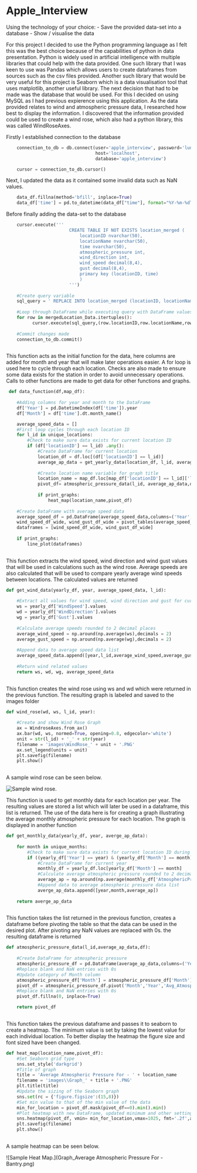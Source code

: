 # Apple_Interview
Using the technology of your choice: - Save the provided data-set into a database - Show / visualise the data 

For this project I decided to use the Python programming language as I felt this was the best choice because of the capabilities of python in data presentation. Python is widely used in artificial intelligence with multiple libraries that could help with the data provided. One such library that I was keen to use was Pandas which allows users to create dataframes from sources such as the csv files provided. Another such library that would be very useful for this project is Seaborn which is a data visualisation tool that uses matplotlib, another useful library. The next decision that had to be made was the database that would be used. For this I decided on using MySQL as I had previous expierence using this application. As the data provided relates to wind and atmospheric pressure data, I researched how best to display the information. I discovered that the information provided could be used to create a wind rose, which also had a python library, this was called WindRoseAxes.

Firstly I established connection to the database

```python
    connection_to_db = db.connect(user='apple_interview', password='luna123',
                                  host='localhost',
                                  database='apple_interview')

    cursor = connection_to_db.cursor()
```
Next, I updated the data as it contained some invalid data such as NaN values.

```python
    data_df.fillna(method='bfill', inplace=True)
    data_df['time'] = pd.to_datetime(data_df["time"], format="%Y-%m-%dT%H:%M:%SZ")
```

Before finally adding the data-set to the database
```python
    cursor.execute('''
                        CREATE TABLE IF NOT EXISTS location_merged (
                            locationID nvarchar(50), 
                            locationName nvarchar(50),
                            time nvarchar(50),
                            atmospheric_pressure int,
                            wind_direction int,
                            wind_speed decimal(8,4),
                            gust decimal(8,4),
                            primary key (locationID, time)                          
                            )
                        ''')   
   
    #Create query variable 
    sql_query = ' REPLACE INTO location_merged (locationID, locationName, time, atmospheric_pressure, wind_direction, wind_speed, gust) VALUES (%s,%s,%s,%s,%s,%s,%s)'
    
    #Loop through DataFrame while executing query with DataFrame values    
    for row in mergedLocation_Data.itertuples():
          cursor.execute(sql_query,(row.locationID,row.locationName,row.time,row.AtmosphericPressure,row.WindDirection,row.WindSpeed,row.Gust,))     
          
    #Commit changes made       
    connection_to_db.commit()
    
```
This function acts as the initial function for the data, here columns are added for month and year that will make later operations easier. A for loop is used here to cycle through each location. Checks are also made to ensure some data exists for the station in order to avoid unnecessary operations. Calls to other functions are made to get data for other functions and graphs. 
```python
 def data_function(df,map_df): 
    
    #Adding columns for year and month to the DataFrame
    df['Year'] = pd.DatetimeIndex(df['time']).year
    df['Month'] = df['time'].dt.month_name()

    average_speed_data = []
    #First loop cycles through each location ID
    for l_id in unique_locations:
        #Check to make sure data exists for current location ID
        if (df['locationID'] == l_id) .any():
            #Create DataFrame for current location
            location_df = df.loc[(df['locationID'] == l_id)]
            average_ap_data = get_yearly_data(location_df, l_id, average_speed_data)
            
            #Create location name variable for graph title
            location_name = map_df.loc[map_df['locationID'] == l_id]['locationName'].astype("string").item()
            pivot_df= atmospheric_pressure_data(l_id, average_ap_data,df)
            
            if print_graphs:
                heat_map(location_name,pivot_df)
    
    #Create DataFrame with average speed data
    average_speed_df = pd.DataFrame(average_speed_data,columns=('Year','Location','AverageWindSpeed','AverageGustSpeed'))    
    wind_speed_df_wide, wind_gust_df_wide = pivot_tables(average_speed_df)
    dataframes = [wind_speed_df_wide, wind_gust_df_wide]
    
    if print_graphs:
        line_plot(dataframes)
    
```
This function extracts the wind speed, wind direction and wind gust values that will be used in calculations such as the wind rose. Average speeds are also calculated that will be used to compare yearly average wind speeds between locations. The calculated values are returned
```python
def get_wind_data(yearly_df, year, average_speed_data, l_id):
    
    #Extract all values for wind speed, wind direction and gust for current location id and year.
    ws = yearly_df['WindSpeed'].values       
    wd = yearly_df['WindDirection'].values         
    wg = yearly_df['Gust'].values
    
    #Calculate average speeds rounded to 2 decimal places
    average_wind_speed = np.around(np.average(ws),decimals = 2)
    average_gust_speed = np.around(np.average(wg),decimals = 2)
    
    #Append data to average speed data list
    average_speed_data.append([year,l_id,average_wind_speed,average_gust_speed])
     
    #Return wind related values
    return ws, wd, wg, average_speed_data
    
```
This function creates the wind rose using ws and wd which were returned in the previous function. The resulting graph is labeled and saved to the images folder
```python
def wind_rose(wd, ws, l_id, year):
    
    #Create and show Wind Rose Graph
    ax = WindroseAxes.from_ax()
    ax.bar(wd, ws, normed=True, opening=0.8, edgecolor='white')
    unit = str(l_id) + '_' + str(year)
    filename = 'images\WindRose_' + unit + '.PNG'
    ax.set_legend(units = unit)
    plt.savefig(filename)
    plt.show()   
    
```
A sample wind rose can be seen below.

![Sample wind rose.](WindRose_M5_2010.PNG)

This function is used to get monthly data for each location per year. The resulting values are stored a list which will later be used in a dataframe, this list is returned. The use of the data here is for creating a graph illustrating the average monthly atmospheric pressure for each location. The graph is displayed in another function
```python
def get_monthly_data(yearly_df, year, averge_ap_data):
    
    for month in unique_months:
        #Check to make sure data exists for current location ID during current year and current month
        if ((yearly_df['Year'] == year) & (yearly_df['Month'] == month)).any():
            #Create DataFrame for current year
            monthly_df = yearly_df.loc[yearly_df['Month'] == month]
            #Calculate average atmospheric pressure rounded to 2 decimal places
            average_ap = np.around(np.average(monthly_df['AtmosphericPressure'].values),2)
            #Append data to average atmospheric pressure data list
            averge_ap_data.append([year,month,average_ap])
            
    return averge_ap_data 
    
```
This function takes the list returned in the previous function, creates a dataframe before pivoting the table so that the data can be used in the desired plot. After pivoting any NaN values are replaced with 0s. the resulting dataframe is returned
```python
def atmospheric_pressure_data(l_id,average_ap_data,df):
 
    #Create DataFrame for atmospheric pressure
    atmospheric_pressure_df = pd.DataFrame(average_ap_data,columns=('Year','Month','Avg_Atmospheric_Pressure'))   
    #Replace blank and NaN entries with 0s  
    #Update category of Month column
    atmospheric_pressure_df['Month'] = atmospheric_pressure_df['Month'].astype(cat_type) 
    pivot_df = atmospheric_pressure_df.pivot('Month','Year','Avg_Atmospheric_Pressure')  
    #Replace blank and NaN entries with 0s 
    pivot_df.fillna(0, inplace=True)   

    return pivot_df 
    
```
This function takes the previous dataframe and passes it to seaborn to create a heatmap. The minimum value is set by taking the lowest value for each individual location. To better display the heatmap the figure size and font sized have been changed.
```python
def heat_map(location_name,pivot_df):    
    #Set Seaborn grid type
    sns.set_style('darkgrid')    
    #Title of graph
    title = 'Average Atmospheric Pressure For - ' + location_name
    filename = 'images\\Graph_' + title + '.PNG'
    plt.title(title)
    #Update the sizing of the Seaborn graph
    sns.set(rc = {'figure.figsize':(15,8)})
    #Set min value to that of the min value of the data
    min_for_location = pivot_df.mask(pivot_df==0).min().min()
    #Plot heatmap with new DataFrame, updated minimum and other settings
    sns.heatmap(pivot_df, vmin= min_for_location,vmax=1025, fmt='.2f',annot=True, cmap='Reds',annot_kws={"fontsize":8})        
    plt.savefig(filename)
    plt.show()   
    
```
A sample heatmap can be seen below.

![Sample Heat Map.](Graph_Average Atmospheric Pressure For - Bantry.png)
